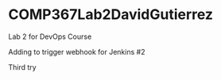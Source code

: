 # COMP367Lab2DavidGutierrez
Lab 2 for DevOps Course

Adding to trigger webhook for Jenkins #2

Third try
